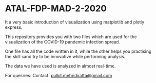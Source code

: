 # ATAL-FDP-MAD-2-2020

It a very basic introduction of visualization using matplotlib and plotly express.

This repository provides you with two files which are used for the visualization of the COVID-19 pandemic infection spread.

One file has all the code written in it, while the other helps you practising the skill sand try to be innovative while performing analysis.

The data we have used is analyzed in almost real-time.

For quesries: Contact: pulkit.mehndiratta@gmail.com
